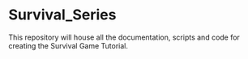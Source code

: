# Survival_Series
This repository will house all the documentation, scripts and code for creating the Survival Game Tutorial.
